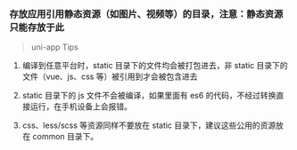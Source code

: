 ### 存放应用引用静态资源（如图片、视频等）的目录，注意：静态资源只能存放于此

> uni-app Tips

1. 编译到任意平台时，static 目录下的文件均会被打包进去，非 static 目录下的文件（vue、js、css 等）被引用到才会被包含进去

2. static 目录下的 js 文件不会被编译，如果里面有 es6 的代码，不经过转换直接运行，在手机设备上会报错。
3. css、less/scss 等资源同样不要放在 static 目录下，建议这些公用的资源放在 common 目录下。
